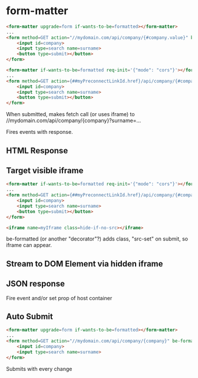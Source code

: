 # form-matter

```html
<form-matter upgrade=form if-wants-to-be=formatted></form-matter>
...
<form method=GET action="//mydomain.com/api/company/{#company.value}" be-formatted>
    <input id=company>
    <input type=search name=surname>
    <button type=submit></button>
</form>

```

```html
<form-matter if-wants-to-be=formatted req-init='{"mode": "cors"}'></form-matter>
...
<form method=GET action={##myPreconnectLinkId.href}/api/company/{#company.value} be-formatted>
    <input id=company>
    <input type=search name=surname>
    <button type=submit></button>
</form>
```

When submitted, makes fetch call (or uses iframe) to //mydomain.com/api/company/{company}?surname=...

Fires events with response.

## HTML Response



## Target visible iframe

```html
<form-matter if-wants-to-be=formatted req-init='{"mode": "cors"}'></form-matter>
...
<form method=GET action={##myPreconnectLinkId.href}/api/company/{#company.value} be-formatted target=myIframe>
    <input id=company>
    <input type=search name=surname>
    <button type=submit></button>
</form>

<iframe name=myIframe class=hide-if-no-src></iframe>
```

be-formatted (or another "decorator"?) adds class, "src-set" on submit, so iframe can appear.


## Stream to DOM Element via hidden iframe

## JSON response

Fire event and/or set prop of host container

## Auto Submit

```html
<form-matter upgrade=form if-wants-to-be=formatted></form-matter>
...
<form method=GET action="//mydomain.com/api/company/{company}" be-formatted='{"autosubmit":true}'>
    <input id=company>
    <input type=search name=surname>
</form>

```

Submits with every change